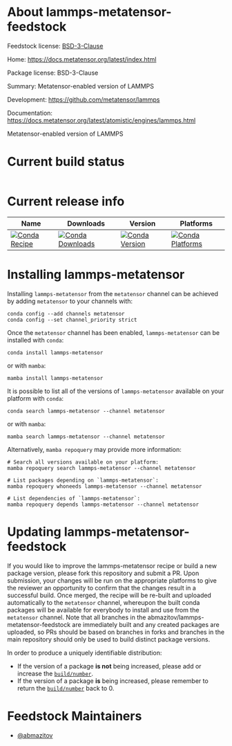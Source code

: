 About lammps-metatensor-feedstock
=================================

Feedstock license: [BSD-3-Clause](https://github.com/abmazitov/lammps-metatensor-feedstock/blob/main/LICENSE.txt)

Home: https://docs.metatensor.org/latest/index.html

Package license: BSD-3-Clause

Summary: Metatensor-enabled version of LAMMPS

Development: https://github.com/metatensor/lammps

Documentation: https://docs.metatensor.org/latest/atomistic/engines/lammps.html

Metatensor-enabled version of LAMMPS


Current build status
====================


<table>
</table>

Current release info
====================

| Name | Downloads | Version | Platforms |
| --- | --- | --- | --- |
| [![Conda Recipe](https://img.shields.io/badge/recipe-lammps--metatensor-green.svg)](https://anaconda.org/metatensor/lammps-metatensor) | [![Conda Downloads](https://img.shields.io/conda/dn/metatensor/lammps-metatensor.svg)](https://anaconda.org/metatensor/lammps-metatensor) | [![Conda Version](https://img.shields.io/conda/vn/metatensor/lammps-metatensor.svg)](https://anaconda.org/metatensor/lammps-metatensor) | [![Conda Platforms](https://img.shields.io/conda/pn/metatensor/lammps-metatensor.svg)](https://anaconda.org/metatensor/lammps-metatensor) |

Installing lammps-metatensor
============================

Installing `lammps-metatensor` from the `metatensor` channel can be achieved by adding `metatensor` to your channels with:

```
conda config --add channels metatensor
conda config --set channel_priority strict
```

Once the `metatensor` channel has been enabled, `lammps-metatensor` can be installed with `conda`:

```
conda install lammps-metatensor
```

or with `mamba`:

```
mamba install lammps-metatensor
```

It is possible to list all of the versions of `lammps-metatensor` available on your platform with `conda`:

```
conda search lammps-metatensor --channel metatensor
```

or with `mamba`:

```
mamba search lammps-metatensor --channel metatensor
```

Alternatively, `mamba repoquery` may provide more information:

```
# Search all versions available on your platform:
mamba repoquery search lammps-metatensor --channel metatensor

# List packages depending on `lammps-metatensor`:
mamba repoquery whoneeds lammps-metatensor --channel metatensor

# List dependencies of `lammps-metatensor`:
mamba repoquery depends lammps-metatensor --channel metatensor
```




Updating lammps-metatensor-feedstock
====================================

If you would like to improve the lammps-metatensor recipe or build a new
package version, please fork this repository and submit a PR. Upon submission,
your changes will be run on the appropriate platforms to give the reviewer an
opportunity to confirm that the changes result in a successful build. Once
merged, the recipe will be re-built and uploaded automatically to the
`metatensor` channel, whereupon the built conda packages will be available for
everybody to install and use from the `metatensor` channel.
Note that all branches in the abmazitov/lammps-metatensor-feedstock are
immediately built and any created packages are uploaded, so PRs should be based
on branches in forks and branches in the main repository should only be used to
build distinct package versions.

In order to produce a uniquely identifiable distribution:
 * If the version of a package **is not** being increased, please add or increase
   the [``build/number``](https://docs.conda.io/projects/conda-build/en/latest/resources/define-metadata.html#build-number-and-string).
 * If the version of a package **is** being increased, please remember to return
   the [``build/number``](https://docs.conda.io/projects/conda-build/en/latest/resources/define-metadata.html#build-number-and-string)
   back to 0.

Feedstock Maintainers
=====================

* [@abmazitov](https://github.com/abmazitov/)

